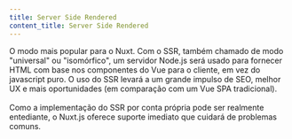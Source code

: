 ```yaml
---
title: Server Side Rendered
content_title: Server Side Rendered
---
```

O modo mais popular para o Nuxt. Com o SSR, também chamado de modo "universal" ou "isomórfico", um servidor Node.js será usado para fornecer HTML com base nos componentes do Vue para o cliente, em vez do javascript puro.
O uso do SSR levará a um grande impulso de SEO, melhor UX e mais oportunidades (em comparação com um Vue SPA tradicional). <br> <br>
Como a implementação do SSR por conta própria pode ser realmente entediante, o Nuxt.js oferece suporte imediato que cuidará de problemas comuns.
